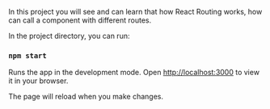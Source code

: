 
In this project you will see and can learn that how React Routing works, how can call a component with different routes.

In the project directory, you can run:



### `npm start`

Runs the app in the development mode.
Open [http://localhost:3000](http://localhost:3000) to view it in your browser.

The page will reload when you make changes.


